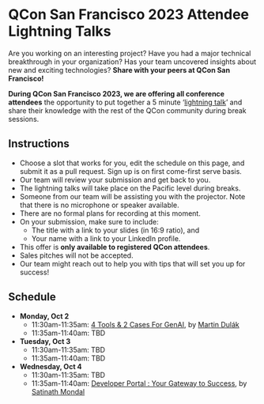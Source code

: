 # QCon San Francisco 2023 Attendee Lightning Talks

Are you working on an interesting project? Have you had a major technical breakthrough in your organization? Has your team uncovered insights about new and exciting technologies? **Share with your peers at QCon San Francisco!**

**During QCon San Francisco 2023, we are offering all conference attendees** the opportunity to put together a 5 minute ‘[lightning talk](https://en.wikipedia.org/wiki/Lightning_talk)’ and share their knowledge with the rest of the QCon community during break sessions.

## Instructions
- Choose a slot that works for you, edit the schedule on this page, and submit it as a pull request. Sign up is on first come-first serve basis.
- Our team will review your submission and get back to you.
- The lightning talks will take place on the Pacific level during breaks.
- Someone from our team will be assisting you with the projector. Note that there is no microphone or speaker available.
- There are no formal plans for recording at this moment.
- On your submission, make sure to include:
  - The title with a link to your slides (in 16:9 ratio), and 
  - Your name with a link to your LinkedIn profile.
- This offer is **only available to registered QCon attendees**.
- Sales pitches will not be accepted.
- Our team might reach out to help you with tips that will set you up for success!

## Schedule
- **Monday, Oct 2**
  - 11:30am-11:35am: [4 Tools & 2 Cases For GenAI](https://docs.google.com/presentation/d/1RLtXW7smGS4GTZYofa_iKGw_uei-natYNTY_gsrl-fA/edit?usp=sharing), by [Martin Dulák](https://www.linkedin.com/in/dulak/)
  - 11:35am-11:40am: TBD
- **Tuesday, Oct 3**
  - 11:30am-11:35am: TBD
  - 11:35am-11:40am: TBD
- **Wednesday, Oct 4**
  - 11:30am-11:35am: TBD
  - 11:35am-11:40am: [Developer Portal : Your Gateway to Success](https://docs.google.com/presentation/d/1yoD1B2V8aAd8RMclnFuLPKP_wuKvZ7G812Yk2yW7v7o/edit?usp=sharing), by [Satinath Mondal](https://www.linkedin.com/in/satinathmondal/)

